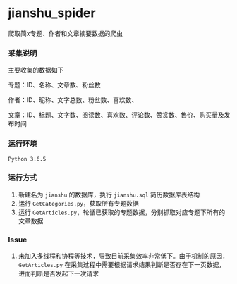 # jianshu_spider
爬取简x专题、作者和文章摘要数据的爬虫

### 采集说明
主要收集的数据如下

专题：ID、名称、文章数、粉丝数

作者：ID、昵称、文字总数、粉丝数、喜欢数、

文章：ID、标题、文字数、阅读数、喜欢数、评论数、赞赏数、售价、购买量及发布时间

### 运行环境
`Python 3.6.5`

### 运行方式
1. 新建名为 `jianshu` 的数据库，执行 `jianshu.sql` 简历数据库表结构
2. 运行 `GetCategories.py`，获取所有专题数据
3. 运行 `GetArticles.py`，轮循已获取的专题数据，分别抓取对应专题下所有的文章数据

### Issue
1. 未加入多线程和协程等技术，导致目前采集效率非常低下。由于机制的原因，`GetArticles.py` 在采集过程中需要根据请求结果判断是否存在下一页数据，进而判断是否发起下一次请求

